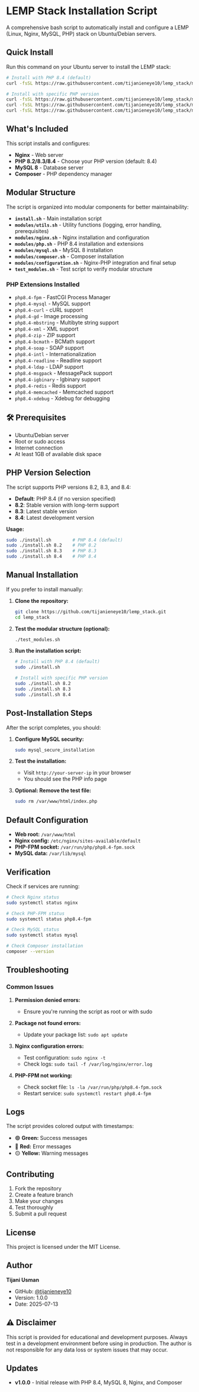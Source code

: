 # LEMP Stack Installation Script

A comprehensive bash script to automatically install and configure a LEMP (Linux, Nginx, MySQL, PHP) stack on Ubuntu/Debian servers.

## Quick Install

Run this command on your Ubuntu server to install the LEMP stack:

```bash
# Install with PHP 8.4 (default)
curl -fsSL https://raw.githubusercontent.com/tijanieneye10/lemp_stack/main/dist/install.sh | sudo bash

# Install with specific PHP version
curl -fsSL https://raw.githubusercontent.com/tijanieneye10/lemp_stack/main/dist/install.sh | sudo bash -s 8.2
curl -fsSL https://raw.githubusercontent.com/tijanieneye10/lemp_stack/main/dist/install.sh | sudo bash -s 8.3
curl -fsSL https://raw.githubusercontent.com/tijanieneye10/lemp_stack/main/dist/install.sh | sudo bash -s 8.4
```

## What's Included

This script installs and configures:

- **Nginx** - Web server
- **PHP 8.2/8.3/8.4** - Choose your PHP version (default: 8.4)
- **MySQL 8** - Database server
- **Composer** - PHP dependency manager

## Modular Structure

The script is organized into modular components for better maintainability:

- **`install.sh`** - Main installation script
- **`modules/utils.sh`** - Utility functions (logging, error handling, prerequisites)
- **`modules/nginx.sh`** - Nginx installation and configuration
- **`modules/php.sh`** - PHP 8.4 installation and extensions
- **`modules/mysql.sh`** - MySQL 8 installation
- **`modules/composer.sh`** - Composer installation
- **`modules/configuration.sh`** - Nginx-PHP integration and final setup
- **`test_modules.sh`** - Test script to verify modular structure

### PHP Extensions Installed

- `php8.4-fpm` - FastCGI Process Manager
- `php8.4-mysql` - MySQL support
- `php8.4-curl` - cURL support
- `php8.4-gd` - Image processing
- `php8.4-mbstring` - Multibyte string support
- `php8.4-xml` - XML support
- `php8.4-zip` - ZIP support
- `php8.4-bcmath` - BCMath support
- `php8.4-soap` - SOAP support
- `php8.4-intl` - Internationalization
- `php8.4-readline` - Readline support
- `php8.4-ldap` - LDAP support
- `php8.4-msgpack` - MessagePack support
- `php8.4-igbinary` - Igbinary support
- `php8.4-redis` - Redis support
- `php8.4-memcached` - Memcached support
- `php8.4-xdebug` - Xdebug for debugging

## 🛠️ Prerequisites

- Ubuntu/Debian server
- Root or sudo access
- Internet connection
- At least 1GB of available disk space

## PHP Version Selection

The script supports PHP versions 8.2, 8.3, and 8.4:

- **Default**: PHP 8.4 (if no version specified)
- **8.2**: Stable version with long-term support
- **8.3**: Latest stable version
- **8.4**: Latest development version

**Usage:**

```bash
sudo ./install.sh        # PHP 8.4 (default)
sudo ./install.sh 8.2    # PHP 8.2
sudo ./install.sh 8.3    # PHP 8.3
sudo ./install.sh 8.4    # PHP 8.4
```

## Manual Installation

If you prefer to install manually:

1. **Clone the repository:**

   ```bash
   git clone https://github.com/tijanieneye10/lemp_stack.git
   cd lemp_stack
   ```

2. **Test the modular structure (optional):**

   ```bash
   ./test_modules.sh
   ```

3. **Run the installation script:**

   ```bash
   # Install with PHP 8.4 (default)
   sudo ./install.sh

   # Install with specific PHP version
   sudo ./install.sh 8.2
   sudo ./install.sh 8.3
   sudo ./install.sh 8.4
   ```

## Post-Installation Steps

After the script completes, you should:

1. **Configure MySQL security:**

   ```bash
   sudo mysql_secure_installation
   ```

2. **Test the installation:**

   - Visit `http://your-server-ip` in your browser
   - You should see the PHP info page

3. **Optional: Remove the test file:**
   ```bash
   sudo rm /var/www/html/index.php
   ```

## Default Configuration

- **Web root:** `/var/www/html`
- **Nginx config:** `/etc/nginx/sites-available/default`
- **PHP-FPM socket:** `/var/run/php/php8.4-fpm.sock`
- **MySQL data:** `/var/lib/mysql`

## Verification

Check if services are running:

```bash
# Check Nginx status
sudo systemctl status nginx

# Check PHP-FPM status
sudo systemctl status php8.4-fpm

# Check MySQL status
sudo systemctl status mysql

# Check Composer installation
composer --version
```

## Troubleshooting

### Common Issues

1. **Permission denied errors:**

   - Ensure you're running the script as root or with sudo

2. **Package not found errors:**

   - Update your package list: `sudo apt update`

3. **Nginx configuration errors:**

   - Test configuration: `sudo nginx -t`
   - Check logs: `sudo tail -f /var/log/nginx/error.log`

4. **PHP-FPM not working:**
   - Check socket file: `ls -la /var/run/php/php8.4-fpm.sock`
   - Restart service: `sudo systemctl restart php8.4-fpm`

## Logs

The script provides colored output with timestamps:

- 🟢 **Green:** Success messages
- 🔴 **Red:** Error messages
- 🟡 **Yellow:** Warning messages

## Contributing

1. Fork the repository
2. Create a feature branch
3. Make your changes
4. Test thoroughly
5. Submit a pull request

## License

This project is licensed under the MIT License.

## Author

**Tijani Usman**

- GitHub: [@tijanieneye10](https://github.com/tijanieneye10)
- Version: 1.0.0
- Date: 2025-07-13

## ⚠️ Disclaimer

This script is provided for educational and development purposes. Always test in a development environment before using in production. The author is not responsible for any data loss or system issues that may occur.

## Updates

- **v1.0.0** - Initial release with PHP 8.4, MySQL 8, Nginx, and Composer
